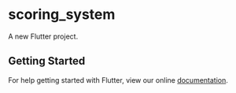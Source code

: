 # scoring_system

A new Flutter project.

## Getting Started

For help getting started with Flutter, view our online
[documentation](https://flutter.io/).
